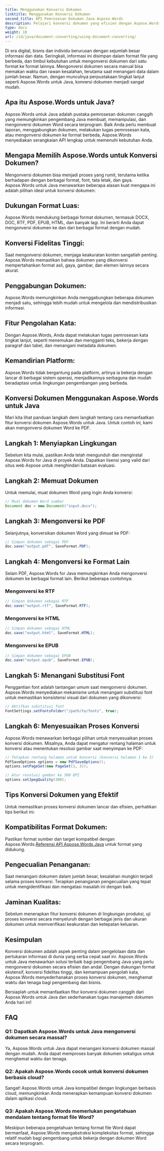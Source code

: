 ```yaml
---
title: Menggunakan Konversi Dokumen
linktitle: Menggunakan Konversi Dokumen
second_title: API Pemrosesan Dokumen Java Aspose.Words
description: Pelajari konversi dokumen yang efisien dengan Aspose.Words untuk Java. Konversi, gabungkan, dan proses file dengan sempurna. Sederhanakan alur kerja Anda dalam satu perpustakaan canggih.
type: docs
weight: 10
url: /id/java/document-converting/using-document-converting/
---
```


Di era digital, bisnis dan individu berurusan dengan sejumlah besar informasi dan data. Seringkali, informasi ini disimpan dalam format file yang berbeda, dan timbul kebutuhan untuk mengonversi dokumen dari satu format ke format lainnya. Mengonversi dokumen secara manual bisa memakan waktu dan rawan kesalahan, terutama saat menangani data dalam jumlah besar. Namun, dengan munculnya perpustakaan tingkat lanjut seperti Aspose.Words untuk Java, konversi dokumen menjadi sangat mudah.

## Apa itu Aspose.Words untuk Java?

Aspose.Words untuk Java adalah pustaka pemrosesan dokumen canggih yang memungkinkan pengembang Java membuat, memanipulasi, dan mengonversi dokumen Word secara terprogram. Baik Anda perlu membuat laporan, menggabungkan dokumen, melakukan tugas pemrosesan kata, atau mengonversi dokumen ke format berbeda, Aspose.Words menyediakan serangkaian API lengkap untuk memenuhi kebutuhan Anda.

## Mengapa Memilih Aspose.Words untuk Konversi Dokumen?

Mengonversi dokumen bisa menjadi proses yang rumit, terutama ketika berhadapan dengan berbagai format, font, tata letak, dan gaya. Aspose.Words untuk Java menawarkan beberapa alasan kuat mengapa ini adalah pilihan ideal untuk konversi dokumen:

## Dukungan Format Luas: 
Aspose.Words mendukung berbagai format dokumen, termasuk DOCX, DOC, RTF, PDF, EPUB, HTML, dan banyak lagi. Ini berarti Anda dapat mengonversi dokumen ke dan dari berbagai format dengan mudah.

## Konversi Fidelitas Tinggi: 
Saat mengonversi dokumen, menjaga keakuratan konten sangatlah penting. Aspose.Words memastikan bahwa dokumen yang dikonversi mempertahankan format asli, gaya, gambar, dan elemen lainnya secara akurat.

## Penggabungan Dokumen: 
Aspose.Words memungkinkan Anda menggabungkan beberapa dokumen menjadi satu, sehingga lebih mudah untuk mengelola dan mendistribusikan informasi.

## Fitur Pengolahan Kata: 
Dengan Aspose.Words, Anda dapat melakukan tugas pemrosesan kata tingkat lanjut, seperti menemukan dan mengganti teks, bekerja dengan paragraf dan tabel, dan menangani metadata dokumen.

## Kemandirian Platform: 
Aspose.Words tidak bergantung pada platform, artinya ia bekerja dengan lancar di berbagai sistem operasi, menjadikannya serbaguna dan mudah beradaptasi untuk lingkungan pengembangan yang berbeda.

## Konversi Dokumen Menggunakan Aspose.Words untuk Java

Mari kita lihat panduan langkah demi langkah tentang cara memanfaatkan fitur konversi dokumen Aspose.Words untuk Java. Untuk contoh ini, kami akan mengonversi dokumen Word ke PDF.

## Langkah 1: Menyiapkan Lingkungan

Sebelum kita mulai, pastikan Anda telah mengunduh dan menginstal Aspose.Words for Java di proyek Anda. Dapatkan lisensi yang valid dari situs web Aspose untuk menghindari batasan evaluasi.

## Langkah 2: Memuat Dokumen

Untuk memulai, muat dokumen Word yang ingin Anda konversi:

```java
// Muat dokumen Word sumber
Document doc = new Document("input.docx");
```

## Langkah 3: Mengonversi ke PDF

Selanjutnya, konversikan dokumen Word yang dimuat ke PDF:

```java
// Simpan dokumen sebagai PDF
doc.save("output.pdf", SaveFormat.PDF);
```

## Langkah 4: Mengonversi ke Format Lain

Selain PDF, Aspose.Words for Java memungkinkan Anda mengonversi dokumen ke berbagai format lain. Berikut beberapa contohnya:

### Mengonversi ke RTF

```java
// Simpan dokumen sebagai RTF
doc.save("output.rtf", SaveFormat.RTF);
```

### Mengonversi ke HTML

```java
// Simpan dokumen sebagai HTML
doc.save("output.html", SaveFormat.HTML);
```

### Mengonversi ke EPUB

```java
// Simpan dokumen sebagai EPUB
doc.save("output.epub", SaveFormat.EPUB);
```

## Langkah 5: Menangani Substitusi Font

Penggantian font adalah tantangan umum saat mengonversi dokumen. Aspose.Words menyediakan mekanisme untuk menangani substitusi font untuk memastikan konsistensi visual dari dokumen yang dikonversi:

```java
// Aktifkan substitusi font
FontSettings.setFontsFolder("/path/to/fonts", true);
```

## Langkah 6: Menyesuaikan Proses Konversi

Aspose.Words menawarkan berbagai pilihan untuk menyesuaikan proses konversi dokumen. Misalnya, Anda dapat mengatur rentang halaman untuk konversi atau menentukan resolusi gambar saat menyimpan ke PDF:

```java
// Tetapkan rentang halaman untuk konversi (konversi halaman 1 ke 3)
PdfSaveOptions options = new PdfSaveOptions();
options.setPageSet(new PageSet(1, 3));

// Atur resolusi gambar ke 300 DPI
options.setJpegQuality(300);
```

## Tips Konversi Dokumen yang Efektif

Untuk memastikan proses konversi dokumen lancar dan efisien, perhatikan tips berikut ini:

## Kompatibilitas Format Dokumen: 
 Pastikan format sumber dan target kompatibel dengan Aspose.Words.[Referensi API Aspose.Words Java](https://reference.aspose.com/words/java/) untuk format yang didukung.

## Pengecualian Penanganan: 
Saat menangani dokumen dalam jumlah besar, kesalahan mungkin terjadi selama proses konversi. Terapkan penanganan pengecualian yang tepat untuk mengidentifikasi dan mengatasi masalah ini dengan baik.

## Jaminan Kualitas: 
Sebelum menerapkan fitur konversi dokumen di lingkungan produksi, uji proses konversi secara menyeluruh dengan berbagai jenis dan ukuran dokumen untuk memverifikasi keakuratan dan ketepatan keluaran.

## Kesimpulan

Konversi dokumen adalah aspek penting dalam pengelolaan data dan pertukaran informasi di dunia yang serba cepat saat ini. Aspose.Words untuk Java menawarkan solusi terbaik bagi pengembang Java yang perlu mengonversi dokumen secara efisien dan andal. Dengan dukungan format ekstensif, konversi fidelitas tinggi, dan kemampuan pengolah kata, Aspose.Words menyederhanakan proses konversi dokumen, menghemat waktu dan tenaga bagi pengembang dan bisnis.

Bersiaplah untuk memanfaatkan fitur konversi dokumen canggih dari Aspose.Words untuk Java dan sederhanakan tugas manajemen dokumen Anda hari ini!

## FAQ

### Q1: Dapatkah Aspose.Words untuk Java mengonversi dokumen secara massal?

Ya, Aspose.Words untuk Java dapat menangani konversi dokumen massal dengan mudah. Anda dapat memproses banyak dokumen sekaligus untuk menghemat waktu dan tenaga.

### Q2: Apakah Aspose.Words cocok untuk konversi dokumen berbasis cloud?

Sangat! Aspose.Words untuk Java kompatibel dengan lingkungan berbasis cloud, memungkinkan Anda menerapkan kemampuan konversi dokumen dalam aplikasi cloud.

### Q3: Apakah Aspose.Words memerlukan pengetahuan mendalam tentang format file Word?

Meskipun beberapa pengetahuan tentang format file Word dapat bermanfaat, Aspose.Words mengabstraksi kompleksitas format, sehingga relatif mudah bagi pengembang untuk bekerja dengan dokumen Word secara terprogram.